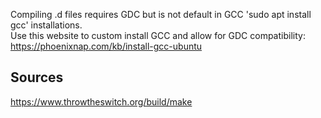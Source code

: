 Compiling .d files requires GDC but is not default in GCC 'sudo apt install gcc' installations.  
Use this website to custom install GCC and allow for GDC compatibility:  
https://phoenixnap.com/kb/install-gcc-ubuntu

## Sources
https://www.throwtheswitch.org/build/make

